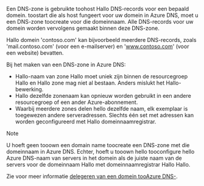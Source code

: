 Een DNS-zone is gebruikte toohost Hallo DNS-records voor een bepaald domein. toostart die als host fungeert voor uw domein in Azure DNS, moet u een DNS-zone toocreate voor die domeinnaam. Alle DNS-records voor uw domein worden vervolgens gemaakt binnen deze DNS-zone.

Hallo domein 'contoso.com' kan bijvoorbeeld meerdere DNS-records, zoals 'mail.contoso.com' (voor een e-mailserver) en 'www.contoso.com' (voor een website) bevatten.

Bij het maken van een DNS-zone in Azure DNS:

* Hallo-naam van zone Hallo moet uniek zijn binnen de resourcegroep Hallo en Hallo zone mag niet al bestaan. Anders mislukt het Hallo-bewerking.
* Hallo dezelfde zonenaam kan opnieuw worden gebruikt in een andere resourcegroep of een ander Azure-abonnement.
* Waarbij meerdere zones delen hello dezelfde naam, elk exemplaar is toegewezen andere serveradressen. Slechts één set met adressen kan worden geconfigureerd met Hallo domeinnaamregistrar.

> [!NOTE]
> U hoeft geen tooown een domain name toocreate een DNS-zone met die domeinnaam in Azure DNS. Echter, hoeft u tooown hello tooconfigure hello Azure DNS-naam van servers in het domein als de juiste naam van de servers voor de domeinnaam Hallo met domeinnaamregistrar Hallo Hallo.
> 
> Zie voor meer informatie [delegeren van een domein tooAzure DNS-](../articles/dns/dns-domain-delegation.md).
